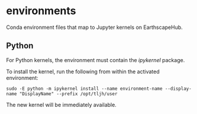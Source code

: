 # environments

Conda environment files that map to Jupyter kernels on EarthscapeHub.

## Python

For Python kernels,
the environment must contain the *ipykernel* package.

To install the kernel, run the following from within the activated environment:
```
sudo -E python -m ipykernel install --name environment-name --display-name "DisplayName" --prefix /opt/tljh/user
```
The new kernel will be immediately available.
